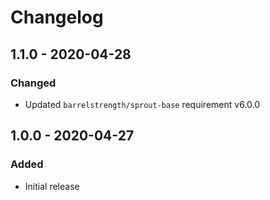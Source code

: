 # Changelog

## 1.1.0 - 2020-04-28

### Changed
- Updated `barrelstrength/sprout-base` requirement v6.0.0

## 1.0.0 - 2020-04-27

### Added 
- Initial release

